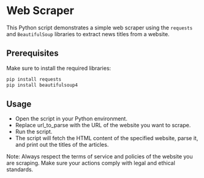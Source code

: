 # Web Scraper

This Python script demonstrates a simple web scraper using the `requests` and `BeautifulSoup` libraries to extract news titles from a website.

## Prerequisites

Make sure to install the required libraries:

```bash
pip install requests
pip install beautifulsoup4
```

## Usage
- Open the script in your Python environment.
- Replace url_to_parse with the URL of the website you want to scrape.
- Run the script.
- The script will fetch the HTML content of the specified website, parse it, and print out the titles of the articles.

Note: Always respect the terms of service and policies of the website you are scraping. Make sure your actions comply with legal and ethical standards.
